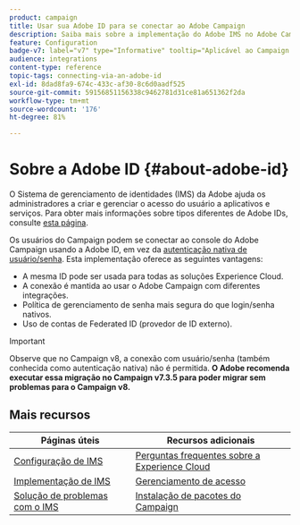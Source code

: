 ```yaml
---
product: campaign
title: Usar sua Adobe ID para se conectar ao Adobe Campaign
description: Saiba mais sobre a implementação do Adobe IMS no Adobe Campaign
feature: Configuration
badge-v7: label="v7" type="Informative" tooltip="Aplicável ao Campaign Classic v7"
audience: integrations
content-type: reference
topic-tags: connecting-via-an-adobe-id
exl-id: 8dad8fa9-674c-433c-af30-8c6d0aadf525
source-git-commit: 59156851156338c9462781d31ce81a651362f2da
workflow-type: tm+mt
source-wordcount: '176'
ht-degree: 81%

---
```


# Sobre a Adobe ID {#about-adobe-id}

O Sistema de gerenciamento de identidades (IMS) da Adobe ajuda os administradores a criar e gerenciar o acesso do usuário a aplicativos e serviços. Para obter mais informações sobre tipos diferentes de Adobe IDs, consulte [esta página](https://helpx.adobe.com/br/enterprise/using/identity.html).

Os usuários do Campaign podem se conectar ao console do Adobe Campaign usando a Adobe ID, em vez da [autenticação nativa de usuário/senha](../../platform/using/access-management-operators.md). Esta implementação oferece as seguintes vantagens:

* A mesma ID pode ser usada para todas as soluções Experience Cloud.
* A conexão é mantida ao usar o Adobe Campaign com diferentes integrações.
* Política de gerenciamento de senha mais segura do que login/senha nativos.
* Uso de contas de Federated ID (provedor de ID externo).

>[!IMPORTANT]
>
> Observe que no Campaign v8, a conexão com usuário/senha (também conhecida como autenticação nativa) não é permitida. **O Adobe recomenda executar essa migração no Campaign v7.3.5 para poder migrar sem problemas para o Campaign v8.**


<!--
>[!IMPORTANT]
>
>If you are connecting to Campaign through Adobe Identity Service (IMS), you need to upgrade to the latest build to be able to connect to Campaign after **June 30, 2021**. This upgrade is mandatory for both Campaign server and client console. 
>
>Depending on your current version, you must upgrade to one of the following releases: 
>
> * [Campaign [!DNL Gold Standard] 11](../../rn/using/gold-standard.md)
> * [Campaign 21.1.4](../../rn/using/latest-release.md)
>
>[Learn more about IMS updates](../../technotes/using/ims-updates.md)
-->

## Mais recursos

| Páginas úteis | Recursos adicionais |
|---|---|
| [Configuração de IMS](../../integrations/using/configuring-ims.md) | [Perguntas frequentes sobre a Experience Cloud](https://experienceleague.adobe.com/docs/core-services/interface/manage-users-and-products/faq.html?lang=pt-BR) |
| [Implementação de IMS](../../integrations/using/implementing-ims.md) | [Gerenciamento de acesso](../../platform/using/access-management.md) |
| [Solução de problemas com o IMS](../../integrations/using/ims-troubleshooting.md) | [Instalação de pacotes do Campaign](../../installation/using/installing-campaign-standard-packages.md) |
